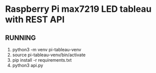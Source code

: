 # Raspberry Pi max7219 LED tableau with REST API

## RUNNING

1. python3 -m venv pi-tableau-venv
2. source pi-tableau-venv/bin/activate
3. pip install -r requirements.txt
4. python3 api.py

